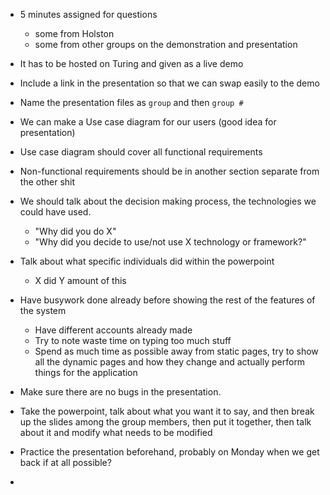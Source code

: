 - 5 minutes assigned for questions 
	- some from Holston
	- some from other groups on the demonstration and presentation


- It has to be hosted on Turing and given as a live demo

- Include a link in the presentation so that we can swap easily to the demo
- Name the presentation files as `group` and then `group #`

- We can make a Use case diagram for our users (good idea for presentation)

- Use case diagram should cover all functional requirements
- Non-functional requirements should be in another section separate from the other shit

- We should talk about the decision making process, the technologies we could have used.
	- "Why did you do X"
	- "Why did you decide to use/not use X technology or framework?"

- Talk about what specific individuals did within the powerpoint
	- X did Y amount of this

- Have busywork done already before showing the rest of the features of the system
	- Have different accounts already made
	- Try to note waste time on typing too much stuff
	- Spend as much time as possible away from static pages, try to show all the dynamic pages and how they change and actually perform things for the application

- Make sure there are no bugs in the presentation.

- Take the powerpoint, talk about what you want it to say, and then break up the slides among the group members, then put it together, then talk about it and modify what needs to be modified
- Practice the presentation beforehand, probably on Monday when we get back if at all possible?
- 